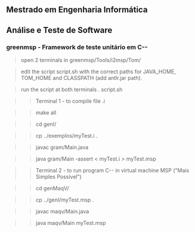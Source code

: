 ## Mestrado em Engenharia Informática
## Análise e Teste de Software
### greenmsp - Framework de teste unitário em C--

> open 2 terminals in greenmsp/Tools/i2msp/Tom/

> edit the script script.sh with the correct paths for JAVA_HOME, TOM_HOME and CLASSPATH (add antlr.jar path).

> run the script at both terminals
. script.sh 

>>Terminal 1 - to compile file .i

>>make all

>>cd genI/

>>cp ../exemplos/myTest.i .

>>javac gram/Main.java

>>java gram/Main -assert  < myTest.i > myTest.msp




>>Terminal 2 - to run program C-- in virtual machine MSP ("Mais Simples Possível")

>>cd genMaqV/

>>cp ../genI/myTest.msp .

>>javac maqv/Main.java

>>java maqv/Main myTest.msp
